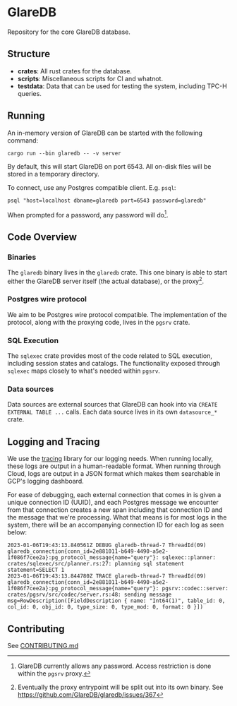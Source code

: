 # GlareDB

Repository for the core GlareDB database.

## Structure

- **crates**: All rust crates for the database. 
- **scripts**: Miscellaneous scripts for CI and whatnot.
- **testdata**: Data that can be used for testing the system, including TPC-H queries.

## Running

An in-memory version of GlareDB can be started with the following command:

``` shell
cargo run --bin glaredb -- -v server
```

By default, this will start GlareDB on port 6543. All on-disk files will be
stored in a temporary directory.

To connect, use any Postgres compatible client. E.g. `psql`:

``` shell
psql "host=localhost dbname=glaredb port=6543 password=glaredb"
```

When prompted for a password, any password will do[^1].

## Code Overview

### Binaries

The `glaredb` binary lives in the `glaredb` crate. This one binary is able to
start either the GlareDB server itself (the actual database), or the proxy[^2].

### Postgres wire protocol

We aim to be Postgres wire protocol compatible. The implementation of the
protocol, along with the proxying code, lives in the `pgsrv` crate.

### SQL Execution

The `sqlexec` crate provides most of the code related to SQL execution,
including session states and catalogs. The functionality exposed through
`sqlexec` maps closely to what's needed within `pgsrv`.

### Data sources

Data sources are external sources that GlareDB can hook into via `CREATE
EXTERNAL TABLE ...` calls. Each data source lives in its own `datasource_*`
crate.

## Logging and Tracing

We use the [tracing](https://docs.rs/tracing/latest/tracing/) library for our logging needs. When running locally,
these logs are output in a human-readable format. When running through Cloud,
logs are output in a JSON format which makes them searchable in GCP's logging
dashboard.

For ease of debugging, each external connection that comes in is given a unique
connection ID (UUID), and each Postgres message we encounter from that
connection creates a new span including that connection ID and the message that
we're processing. What that means is for most logs in the system, there will be
an accompanying connection ID for each log as seen below:

``` text
2023-01-06T19:43:13.840561Z DEBUG glaredb-thread-7 ThreadId(09) glaredb_connection{conn_id=2e881011-b649-4490-a5e2-1f086f7cee2a}:pg_protocol_message{name="query"}: sqlexec::planner: crates/sqlexec/src/planner.rs:27: planning sql statement statement=SELECT 1
2023-01-06T19:43:13.844780Z TRACE glaredb-thread-7 ThreadId(09) glaredb_connection{conn_id=2e881011-b649-4490-a5e2-1f086f7cee2a}:pg_protocol_message{name="query"}: pgsrv::codec::server: crates/pgsrv/src/codec/server.rs:48: sending message msg=RowDescription([FieldDescription { name: "Int64(1)", table_id: 0, col_id: 0, obj_id: 0, type_size: 0, type_mod: 0, format: 0 }])
```

## Contributing

See [CONTRIBUTING.md](CONTRIBUTING.md)

[^1]: GlareDB currently allows any password. Access restriction is done within
    the `pgsrv` proxy.

[^2]: Eventually the proxy entrypoint will be split out into its own binary. See
    <https://github.com/GlareDB/glaredb/issues/367>

